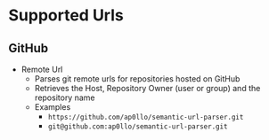 # Supported Urls


## GitHub

- Remote Url
  - Parses git remote urls for repositories hosted on GitHub
  - Retrieves the Host, Repository Owner (user or group) and the repository name
  - Examples
    - `https://github.com/ap0llo/semantic-url-parser.git`
    - `git@github.com:ap0llo/semantic-url-parser.git`